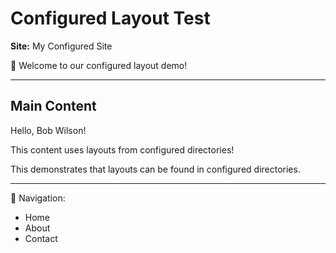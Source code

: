 # Configured Layout Test

**Site:** My Configured Site

🎉 Welcome to our configured layout demo!

---

## Main Content

Hello, Bob Wilson!

This content uses layouts from configured directories!

This demonstrates that layouts can be found in configured directories.

---

📍 Navigation:

- Home
- About
- Contact
